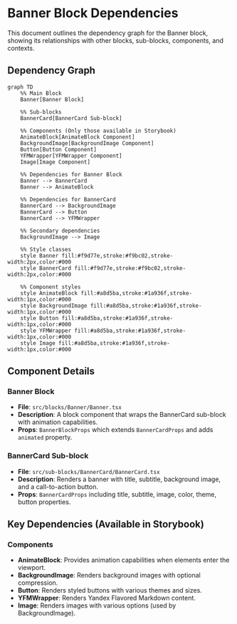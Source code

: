 # Banner Block Dependencies

This document outlines the dependency graph for the Banner block, showing its relationships with other blocks, sub-blocks, components, and contexts.

## Dependency Graph

```mermaid
graph TD
    %% Main Block
    Banner[Banner Block]

    %% Sub-blocks
    BannerCard[BannerCard Sub-block]

    %% Components (Only those available in Storybook)
    AnimateBlock[AnimateBlock Component]
    BackgroundImage[BackgroundImage Component]
    Button[Button Component]
    YFMWrapper[YFMWrapper Component]
    Image[Image Component]

    %% Dependencies for Banner Block
    Banner --> BannerCard
    Banner --> AnimateBlock

    %% Dependencies for BannerCard
    BannerCard --> BackgroundImage
    BannerCard --> Button
    BannerCard --> YFMWrapper

    %% Secondary dependencies
    BackgroundImage --> Image

    %% Style classes
    style Banner fill:#f9d77e,stroke:#f9bc02,stroke-width:2px,color:#000
    style BannerCard fill:#f9d77e,stroke:#f9bc02,stroke-width:2px,color:#000

    %% Component styles
    style AnimateBlock fill:#a8d5ba,stroke:#1a936f,stroke-width:1px,color:#000
    style BackgroundImage fill:#a8d5ba,stroke:#1a936f,stroke-width:1px,color:#000
    style Button fill:#a8d5ba,stroke:#1a936f,stroke-width:1px,color:#000
    style YFMWrapper fill:#a8d5ba,stroke:#1a936f,stroke-width:1px,color:#000
    style Image fill:#a8d5ba,stroke:#1a936f,stroke-width:1px,color:#000
```

## Component Details

### Banner Block

- **File**: `src/blocks/Banner/Banner.tsx`
- **Description**: A block component that wraps the BannerCard sub-block with animation capabilities.
- **Props**: `BannerBlockProps` which extends `BannerCardProps` and adds `animated` property.

### BannerCard Sub-block

- **File**: `src/sub-blocks/BannerCard/BannerCard.tsx`
- **Description**: Renders a banner with title, subtitle, background image, and a call-to-action button.
- **Props**: `BannerCardProps` including title, subtitle, image, color, theme, button properties.

## Key Dependencies (Available in Storybook)

### Components

- **AnimateBlock**: Provides animation capabilities when elements enter the viewport.
- **BackgroundImage**: Renders background images with optional compression.
- **Button**: Renders styled buttons with various themes and sizes.
- **YFMWrapper**: Renders Yandex Flavored Markdown content.
- **Image**: Renders images with various options (used by BackgroundImage).

